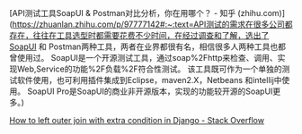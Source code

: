 

[API测试工具SoapUI & Postman对比分析，你在用哪个？ - 知乎 (zhihu.com)](https://zhuanlan.zhihu.com/p/97777142#:~:text=API测试的需求在很多公司都存在，往往在工具选型时都需要花费不少时间，在经过调查和了解，选出了SoapUI 和 Postman两种工具，两者在业界都很有名，相信很多人两种工具也都曾使用过。 SoapUI是一个开源测试工具，通过soap%2Fhttp来检查、调用、实现Web,Service的功能%2F负载%2F符合性测试。 该工具既可作为一个单独的测试软件使用，也可利用插件集成到Eclipse，maven2.X，Netbeans 和intellij中使用。 SoapUI Pro是SoapUI的商业非开源版本，实现的功能较开源的SoapUI更多。)

[How to left outer join with extra condition in Django - Stack Overflow](https://stackoverflow.com/questions/51175110/how-to-left-outer-join-with-extra-condition-in-django)

